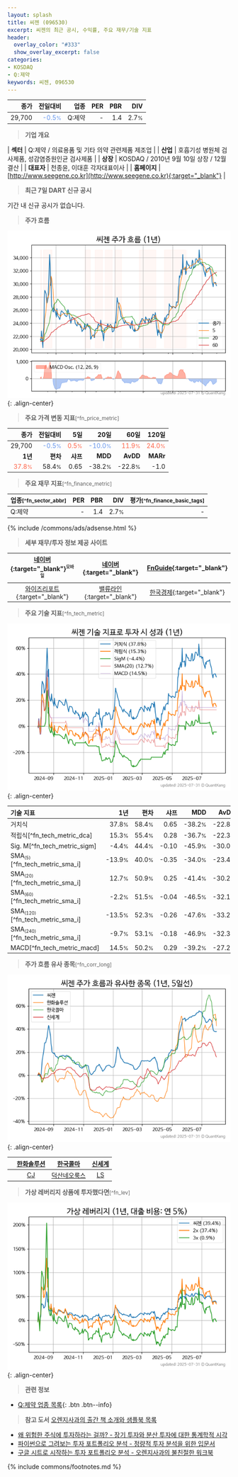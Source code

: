 ```yaml
---
layout: splash
title: 씨젠 (096530)
excerpt: 씨젠의 최근 공시, 수익률, 주요 재무/기술 지표
header:
  overlay_color: "#333"
  show_overlay_excerpt: false
categories:
- KOSDAQ
- Q:제약
keywords: 씨젠, 096530
---
```


| **종가** | **전일대비** | **업종** | **PER** | **PBR** | **DIV** |
| -------: | -----------: | -------: | ------: | ------: | ------: |
| 29,700 | <span style="color: cornflowerblue">-0.5<small>%</small></span> | Q:제약 | - | 1.4 | 2.7<small>%</small> |

<!-- more -->


> **기업 개요**<a id="company"></a>

| <span style="white-space:nowrap;">**섹터**</span> | Q:제약 / 의료용품 및 기타 의약 관련제품 제조업 |
| <span style="white-space:nowrap;">**산업**</span> | 호흡기성 병원체 검사제품, 성감염증원인균 검사제품 |
| <span style="white-space:nowrap;">**상장**</span> | KOSDAQ / 2010년 9월 10일 상장 / 12월 결산 |
| <span style="white-space:nowrap;">**대표자**</span> | 천종윤, 이대훈 각자대표이사 |
| <span style="white-space:nowrap;">**홈페이지**</span> | [http://www.seegene.co.kr](http://www.seegene.co.kr){:target="_blank"} |


> **최근 7일 DART 신규 공시**<a id="dart"></a>

기간 내 신규 공시가 없습니다.


> **주가 흐름**<a id="price"></a>

![096530](/stock/images/096530.png){: .align-center}


> **주요 가격 변동 지표**<small>[^fn_price_metric]</small>

| **종가** | **전일대비** | **5일** | **20일** | **60일** | **120일** |
| -------: | -----------: | ------: | -------: | -------: | --------: |
| 29,700 | <span style="color: cornflowerblue">-0.5<small>%</small></span> | <span style="color: tomato">0.5<small>%</small></span> | <span style="color: cornflowerblue">-10.0<small>%</small></span> | <span style="color: tomato">11.9<small>%</small></span> | <span style="color: tomato">24.0<small>%</small></span> |
| **1년** | **편차** | **샤프** | **MDD** | **AvDD** | **MARr** |
| <span style="color: tomato">37.8<small>%</small></span> | 58.4<small>%</small> | 0.65 | -38.2<small>%</small> | -22.8<small>%</small> | -1.0 |


> **주요 재무 지표**<small>[^fn_finance_metric]</small>

| **업종**<small>[^fn_sector_abbr]</small> | **PER** | **PBR** | **DIV** | **평가**<small>[^fn_finance_basic_tags]</small> |
| :--------------------------------------- | ------: | ------: | ------: | ----------------------------------------------: |
| Q:제약 | - | 1.4 | 2.7<small>%</small> | - |



{% include /commons/ads/adsense.html %}

> **세부 재무/투자 정보 제공 사이트**

| [네이버](https://m.stock.naver.com/domestic/stock/096530/finance/summary){:target="_blank"}<sup><small>모바일</small></sup> | [네이버](https://finance.naver.com/item/coinfo.naver?code=096530){:target="_blank"} | [FnGuide](https://comp.fnguide.com/SVO2/ASP/SVD_Invest.asp?gicode=A096530&MenuYn=Y){:target="_blank"} |
| :---: | :---: | :---: |
| [와이즈리포트](https://comp.wisereport.co.kr/company/c1040001.aspx?cmp_cd=096530){:target="_blank"} | [밸류라인](https://www.valueline.co.kr/finance/summary/096530){:target="_blank"} | [한국경제](https://markets.hankyung.com/stock/096530/financial-summary){:target="_blank"} |


> **주요 기술 지표**<small>[^fn_tech_metric]</small>


![096530](/stock/images/096530_tech.png){: .align-center}

| **기술 지표** | **1년** | **편차** | **샤프** | **MDD** | **AvDD** |
| :------------ | ------: | -----------: | -------: | ------: | -------: |
| 거치식 | 37.8<small>%</small> | 58.4<small>%</small> | 0.65 | -38.2<small>%</small> | -22.8<small>%</small> |
| 적립식[^fn_tech_metric_dca] | 15.3<small>%</small> | 55.4<small>%</small> | 0.28 | -36.7<small>%</small> | -22.3<small>%</small> |
| Sig. M[^fn_tech_metric_sigm] | -4.4<small>%</small> | 44.4<small>%</small> | -0.10 | -45.9<small>%</small> | -30.0<small>%</small> |
| SMA<small><sub>(5)</sub></small>[^fn_tech_metric_sma_i] | -13.9<small>%</small> | 40.0<small>%</small> | -0.35 | -34.0<small>%</small> | -23.4<small>%</small> |
| SMA<small><sub>(20)</sub></small>[^fn_tech_metric_sma_i] | 12.7<small>%</small> | 50.9<small>%</small> | 0.25 | -41.4<small>%</small> | -30.2<small>%</small> |
| SMA<small><sub>(60)</sub></small>[^fn_tech_metric_sma_i] | -2.2<small>%</small> | 51.5<small>%</small> | -0.04 | -46.5<small>%</small> | -32.1<small>%</small> |
| SMA<small><sub>(120)</sub></small>[^fn_tech_metric_sma_i] | -13.5<small>%</small> | 52.3<small>%</small> | -0.26 | -47.6<small>%</small> | -33.2<small>%</small> |
| SMA<small><sub>(240)</sub></small>[^fn_tech_metric_sma_i] | -9.7<small>%</small> | 53.1<small>%</small> | -0.18 | -46.9<small>%</small> | -32.3<small>%</small> |
| MACD[^fn_tech_metric_macd] | 14.5<small>%</small> | 50.2<small>%</small> | 0.29 | -39.2<small>%</small> | -27.2<small>%</small> |


> **주가 흐름 유사 종목**<a id="corr"></a><small>[^fn_corr_long]</small>

![096530](/stock/images/096530_corr.png){: .align-center}

|       | [한화솔루션](/009830/) | [한국콜마](/161890/) | [신세계](/004170/) |
| :---: | :------------------------------------: | :------------------------------------: | :------------------------------------: |
|       | [CJ](/001040/) | [덕산네오룩스](/213420/) | [LS](/006260/) |


> **가상 레버리지 상품에 투자했다면**<a id="2x"></a><small>[^fn_lev]</small>

![096530](/stock/images/096530_2x.png){: .align-center}


> **관련 정보**

- [Q:제약 업종 목록](/stats/sector/kosdaq_업종_제약_종목/){: .btn .btn--info}

> **참고 도서** [오렌지사과의 출간 책 소개와 샘플북 목록](https://kongdori.tistory.com/691)

- [왜 위험한 주식에 투자하라는 걸까? - 장기 투자와 분산 투자에 대한 통계학적 시각](https://kongdori.tistory.com/421)
- [파이썬으로 그려보는 투자 포트폴리오 분석  - 정량적 투자 분석을 위한 입문서](https://kongdori.tistory.com/643)
- [구글 시트로 시작하는 투자 포트폴리오 분석 - 오렌지사과의 불친절한 워크북](https://kongdori.tistory.com/449)


{% include commons/footnotes.md %}